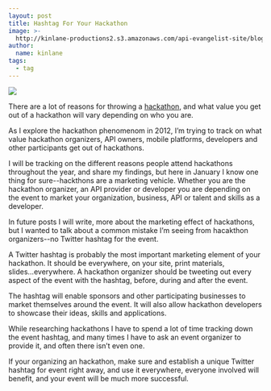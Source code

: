 ```yaml
---
layout: post
title: Hashtag For Your Hackathon
image: >-
  http://kinlane-productions2.s3.amazonaws.com/api-evangelist-site/blog/Twitter-Hashtag.jpg
author:
  name: kinlane
tags:
  - tag
---
```

[![](http://kinlane-productions2.s3.amazonaws.com/api-evangelist/twitter/Twitter-Hashtag.jpg)](http://cmiroconsulting.com/2011/07/what-are-twitter-hashtags-and-how-to-use-them/ "Twitter Hashtags")

There are a lot of reasons for throwing a [hackathon](/events/ "hackathons"), and what value you get out of a hackathon will vary depending on who you are.

As I explore the hackathon phenomenom in 2012, I’m trying to track on what value hackathon organizers, API owners, mobile platforms, developers and other participants get out of hackathons.

I will be tracking on the different reasons people attend hackathons throughout the year, and share my findings, but here in January I know one thing for sure--hackthons are a marketing vehicle. Whether you are the hackathon organizer, an API provider or developer you are depending on the event to market your organization, business, API or talent and skills as a developer.

In future posts I will write, more about the marketing effect of hackathons, but I wanted to talk about a common mistake I’m seeing from hacakthon organizers--no Twitter hashtag for the event.

A Twitter hashtag is probably the most important marketing element of your hackathon. It should be everywhere, on your site, print materials, slides...everywhere. A hackathon organizer should be tweeting out every aspect of the event with the hashtag, before, during and after the event.

The hashtag will enable sponsors and other participating businesses to market themselves around the event. It will also allow hackathon developers to showcase their ideas, skills and applications.

While researching hackathons I have to spend a lot of time tracking down the event hashtag, and many times I have to ask an event organizer to provide it, and often there isn’t even one.

If your organizing an hackathon, make sure and establish a unique Twitter hashtag for event right away, and use it everywhere, everyone involved will benefit, and your event will be much more successful.